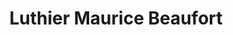 ---
title: "Luthier Maurice Beaufort"
url: /besancon/luthier-maurice-beaufort/
shop: instrument de musique
---